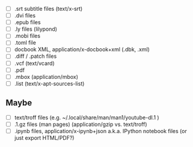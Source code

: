 - [ ] .srt subtitle files (text/x-srt)
- [ ] .dvi files
- [ ] .epub files
- [ ] .ly files (lilypond)
- [ ] .mobi files
- [ ] .toml file
- [ ] docbook XML, application/x-docbook+xml (.dbk, .xml)
- [ ] .diff / .patch files
- [ ] .vcf (text/vcard)
- [ ] .pdf
- [ ] .mbox (application/mbox)
- [ ] .list (text/x-apt-sources-list)

Maybe
-----

- [ ] text/troff files (e.g. ~/.local/share/man/man1/youtube-dl.1 )
- [ ] .1.gz files (man pages) (application/gzip vs. text/troff)
- [ ] .ipynb files, application/x-ipynb+json a.k.a. IPython notebook files (or just export HTML/PDF?)
